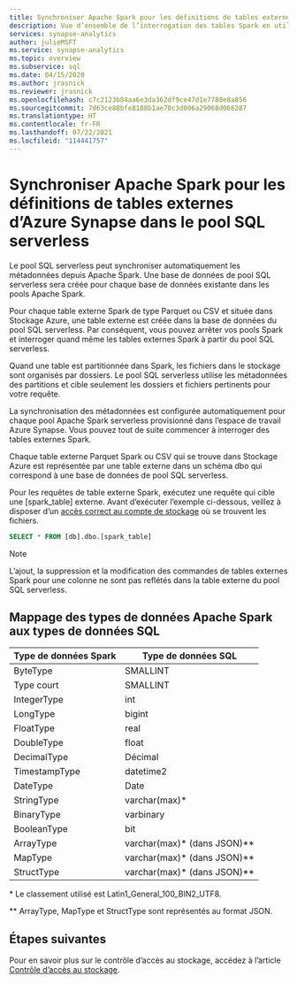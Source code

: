 ```yaml
---
title: Synchroniser Apache Spark pour les définitions de tables externes dans le pool SQL serverless
description: Vue d’ensemble de l’interrogation des tables Spark en utilisant le pool SQL serverless
services: synapse-analytics
author: julieMSFT
ms.service: synapse-analytics
ms.topic: overview
ms.subservice: sql
ms.date: 04/15/2020
ms.author: jrasnick
ms.reviewer: jrasnick
ms.openlocfilehash: c7c2123b84aa6e3da362df9ce47d1e7780e8a856
ms.sourcegitcommit: 7d63ce88bfe8188b1ae70c3d006a29068d066287
ms.translationtype: HT
ms.contentlocale: fr-FR
ms.lasthandoff: 07/22/2021
ms.locfileid: "114441757"
---
```

# <a name="synchronize-apache-spark-for-azure-synapse-external-table-definitions-in-serverless-sql-pool"></a>Synchroniser Apache Spark pour les définitions de tables externes d’Azure Synapse dans le pool SQL serverless

Le pool SQL serverless peut synchroniser automatiquement les métadonnées depuis Apache Spark. Une base de données de pool SQL serverless sera créée pour chaque base de données existante dans les pools Apache Spark. 

Pour chaque table externe Spark de type Parquet ou CSV et située dans Stockage Azure, une table externe est créée dans la base de données du pool SQL serverless. Par conséquent, vous pouvez arrêter vos pools Spark et interroger quand même les tables externes Spark à partir du pool SQL serverless.

Quand une table est partitionnée dans Spark, les fichiers dans le stockage sont organisés par dossiers. Le pool SQL serverless utilise les métadonnées des partitions et cible seulement les dossiers et fichiers pertinents pour votre requête.

La synchronisation des métadonnées est configurée automatiquement pour chaque pool Apache Spark serverless provisionné dans l’espace de travail Azure Synapse. Vous pouvez tout de suite commencer à interroger des tables externes Spark.

Chaque table externe Parquet Spark ou CSV qui se trouve dans Stockage Azure est représentée par une table externe dans un schéma dbo qui correspond à une base de données de pool SQL serverless. 

Pour les requêtes de table externe Spark, exécutez une requête qui cible une [spark_table] externe. Avant d’exécuter l’exemple ci-dessous, veillez à disposer d’un [accès correct au compte de stockage](develop-storage-files-storage-access-control.md) où se trouvent les fichiers.

```sql
SELECT * FROM [db].dbo.[spark_table]
```

> [!NOTE]
> L’ajout, la suppression et la modification des commandes de tables externes Spark pour une colonne ne sont pas reflétés dans la table externe du pool SQL serverless.

## <a name="apache-spark-data-types-to-sql-data-types-mapping"></a>Mappage des types de données Apache Spark aux types de données SQL

| Type de données Spark | Type de données SQL               |
| --------------- | --------------------------- |
| ByteType        | SMALLINT                    |
| Type court      | SMALLINT                    |
| IntegerType     | int                         |
| LongType        | bigint                      |
| FloatType       | real                        |
| DoubleType      | float                       |
| DecimalType     | Décimal                     |
| TimestampType   | datetime2                   |
| DateType        | Date                        |
| StringType      | varchar(max)\*               |
| BinaryType      | varbinary                   |
| BooleanType     | bit                         |
| ArrayType       | varchar(max)\* (dans JSON)\** |
| MapType         | varchar(max)\* (dans JSON)\** |
| StructType      | varchar(max)\* (dans JSON)\** |

\* Le classement utilisé est Latin1_General_100_BIN2_UTF8.

\** ArrayType, MapType et StructType sont représentés au format JSON.



## <a name="next-steps"></a>Étapes suivantes

Pour en savoir plus sur le contrôle d’accès au stockage, accédez à l’article [Contrôle d’accès au stockage](develop-storage-files-storage-access-control.md).
